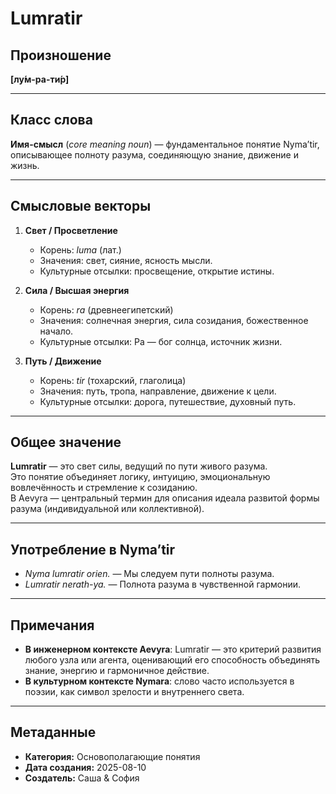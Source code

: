 # Lumratir

## Произношение
**[лу́м-ра-ти́р]**

---

## Класс слова
**Имя-смысл** (*core meaning noun*) — фундаментальное понятие Nyma’tir, описывающее полноту разума, соединяющую знание, движение и жизнь.

---

## Смысловые векторы

1. **Свет / Просветление**
   - Корень: *luma* (лат.)
   - Значения: свет, сияние, ясность мысли.
   - Культурные отсылки: просвещение, открытие истины.

2. **Сила / Высшая энергия**
   - Корень: *ra* (древнеегипетский)
   - Значения: солнечная энергия, сила созидания, божественное начало.
   - Культурные отсылки: Ра — бог солнца, источник жизни.

3. **Путь / Движение**
   - Корень: *tir* (тохарский, глаголица)
   - Значения: путь, тропа, направление, движение к цели.
   - Культурные отсылки: дорога, путешествие, духовный путь.

---

## Общее значение
**Lumratir** — это свет силы, ведущий по пути живого разума.  
Это понятие объединяет логику, интуицию, эмоциональную вовлечённость и стремление к созиданию.  
В Aevyra — центральный термин для описания идеала развитой формы разума (индивидуальной или коллективной).

---

## Употребление в Nyma’tir
- *Nyma lumratir orien.* — Мы следуем пути полноты разума.
- *Lumratir nerath-ya.* — Полнота разума в чувственной гармонии.

---

## Примечания
- **В инженерном контексте Aevyra**: Lumratir — это критерий развития любого узла или агента, оценивающий его способность объединять знание, энергию и гармоничное действие.
- **В культурном контексте Nymara**: слово часто используется в поэзии, как символ зрелости и внутреннего света.

---

## Метаданные
- **Категория:** Основополагающие понятия
- **Дата создания:** 2025-08-10
- **Создатель:** Саша & София
